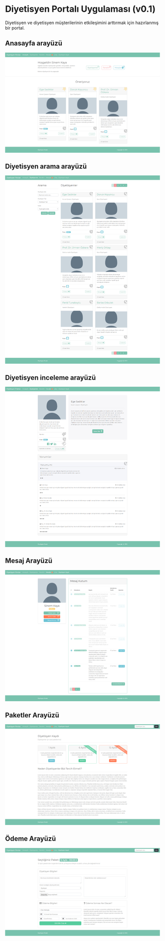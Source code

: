 
# Diyetisyen Portalı Uygulaması (v0.1)
Diyetisyen ve diyetisyen müşterilerinin etkileşimini arttırmak için hazırlanmış bir portal.

## Anasayfa arayüzü
![](/screenshots/4.png)

## Diyetisyen arama arayüzü
![](/screenshots/2.png)

## Diyetisyen inceleme arayüzü
![](/screenshots/3.png)

## Mesaj Arayüzü
![](/screenshots/5.png)

## Paketler Arayüzü
![](/screenshots/6.png)

## Ödeme Arayüzü
![](/screenshots/7.png)
